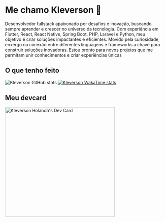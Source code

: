 # Me chamo Kleverson 👋

Desenvolvedor fullstack apaixonado por desafios e inovação, buscando sempre aprender e crescer no universo da tecnologia. Com experiência em Flutter, React, React Native, Spring Boot, PHP, Laravel e Python, meu objetivo é criar soluções impactantes e eficientes. Movido pela curiosidade, enxergo na conexão entre diferentes linguagens e frameworks a chave para construir soluções inovadoras. Estou pronto para novos projetos que me permitam unir conhecimentos e criar experiências únicas

## O que tenho feito
![Kleverson GitHub stats](https://github-readme-stats.vercel.app/api?username=kleverson&show_icons=true&theme=radical)
[![Kleverson WakaTime stats](https://github-readme-stats.vercel.app/api/wakatime?username=kleverson)](https://github.com/kleverson/github-readme-stats)



## Meu devcard
<a href="https://app.daily.dev/klevs"><img src="https://api.daily.dev/devcards/v2/wZk224qGSomzrJ38Ini3v.png?r=4a9" width="356" alt="Kleverson Holanda's Dev Card"/></a>
